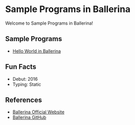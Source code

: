 # Sample Programs in Ballerina

Welcome to Sample Programs in Ballerina!

## Sample Programs

- [Hello World in Ballerina](https://github.com/jrg94/sample-programs/issues/233)

## Fun Facts

- Debut: 2016
- Typing: Static

## References

- [Ballerina Official Website](https://ballerina.io/)
- [Ballerina GitHub](https://github.com/ballerina-platform/ballerina-lang)
